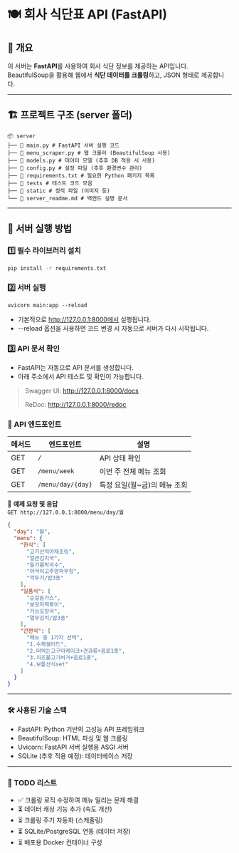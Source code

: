 # 🍽 회사 식단표 API (FastAPI)

## 📌 개요
이 서버는 **FastAPI**를 사용하여 회사 식단 정보를 제공하는 API입니다.  
BeautifulSoup을 활용해 웹에서 **식단 데이터를 크롤링**하고, JSON 형태로 제공합니다.

---

## 🏗 프로젝트 구조 (server 폴더)
```commandline
📦 server 
├── 📜 main.py # FastAPI 서버 실행 코드 
├── 📜 menu_scraper.py # 웹 크롤러 (BeautifulSoup 사용) 
├── 📜 models.py # 데이터 모델 (추후 DB 적용 시 사용) 
├── 📜 config.py # 설정 파일 (추후 환경변수 관리) 
├── 📜 requirements.txt # 필요한 Python 패키지 목록 
├── 📂 tests # 테스트 코드 모음 
├── 📂 static # 정적 파일 (이미지 등) 
└── 📜 server_readme.md # 백엔드 설명 문서
```
---

## 🚀 서버 실행 방법

### 1️⃣ 필수 라이브러리 설치
```bash
pip install -r requirements.txt
```
### 2️⃣ 서버 실행
```commandline
uvicorn main:app --reload
```
- 기본적으로 http://127.0.0.1:8000에서 실행됩니다.
- --reload 옵션을 사용하면 코드 변경 시 자동으로 서버가 다시 시작됩니다.
### 3️⃣ API 문서 확인
- FastAPI는 자동으로 API 문서를 생성합니다.
- 아래 주소에서 API 테스트 및 확인이 가능합니다.

> Swagger UI: http://127.0.0.1:8000/docs
> 
> ReDoc: http://127.0.0.1:8000/redoc



### 📌 API 엔드포인트
| 메서드 | 엔드포인트            | 설명 |
|-----|------------------|------|
| GET | `/` | API 상태 확인         |
| GET | `/menu/week`     | 이번 주 전체 메뉴 조회     |
| GET | `/menu/day/{day}` | 특정 요일(월~금)의 메뉴 조회 |

🔹 **예제 요청 및 응답**  
`GET http://127.0.0.1:8000/menu/day/월`
```json
{
  "day": "월",
  "menu": {
    "한식": [
      "고기산적야채조림",
      "얼큰김치국",
      "들기름막국수",
      "아삭이고추양파무침",
      "깍두기/밥3종"
    ],
    "일품식": [
      "순살돈가스",
      "분모자떡볶이",
      "가쓰오장국",
      "열무김치/밥3종"
    ],
    "간편식": [
      "메뉴 중 1가지 선택",
      "1.수제샐러드",
      "2.떠먹는고구마케이크+견과류+음료1종",
      "3.치즈불고기버거+음료1종",
      "4.보틀선식set"
    ]
  }
}
```
---
### 🛠 사용된 기술 스택
- FastAPI: Python 기반의 고성능 API 프레임워크
- BeautifulSoup: HTML 파싱 및 웹 크롤링
- Uvicorn: FastAPI 서버 실행용 ASGI 서버
- SQLite (추후 적용 예정): 데이터베이스 저장
---
### 📝 TODO 리스트
- ✅ 크롤링 로직 수정하여 메뉴 밀리는 문제 해결
- ⏳ 데이터 캐싱 기능 추가 (속도 개선)
- ⏳ 크롤링 주기 자동화 (스케줄링)
- ⏳ SQLite/PostgreSQL 연동 (데이터 저장)
- ⏳ 배포용 Docker 컨테이너 구성
